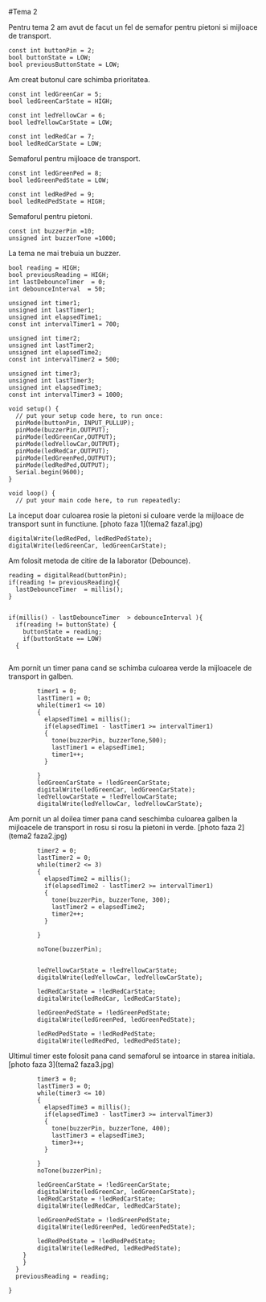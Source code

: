 #Tema 2

Pentru tema 2 am avut de facut un fel de semafor pentru pietoni si mijloace de transport.
```
const int buttonPin = 2;
bool buttonState = LOW;
bool previousButtonState = LOW;
```
Am creat butonul care schimba prioritatea.
```
const int ledGreenCar = 5;
bool ledGreenCarState = HIGH;

const int ledYellowCar = 6;
bool ledYellowCarState = LOW;

const int ledRedCar = 7;
bool ledRedCarState = LOW;
```
Semaforul pentru mijloace de transport.
```
const int ledGreenPed = 8;
bool ledGreenPedState = LOW;

const int ledRedPed = 9;
bool ledRedPedState = HIGH;
```
Semaforul pentru pietoni.
```
const int buzzerPin =10;
unsigned int buzzerTone =1000;

```
La tema ne mai trebuia un buzzer.
```
bool reading = HIGH;
bool previousReading = HIGH;
int lastDebounceTimer  = 0;
int debounceInterval  = 50;

unsigned int timer1;
unsigned int lastTimer1;
unsigned int elapsedTime1;
const int intervalTimer1 = 700;

unsigned int timer2;
unsigned int lastTimer2;
unsigned int elapsedTime2;
const int intervalTimer2 = 500;

unsigned int timer3;
unsigned int lastTimer3;
unsigned int elapsedTime3;
const int intervalTimer3 = 1000;

void setup() {
  // put your setup code here, to run once:
  pinMode(buttonPin, INPUT_PULLUP);
  pinMode(buzzerPin,OUTPUT);
  pinMode(ledGreenCar,OUTPUT);
  pinMode(ledYellowCar,OUTPUT);
  pinMode(ledRedCar,OUTPUT);
  pinMode(ledGreenPed,OUTPUT);
  pinMode(ledRedPed,OUTPUT);
  Serial.begin(9600);
}

void loop() {
  // put your main code here, to run repeatedly:
  ```
  La inceput doar culoarea rosie la pietoni si culoare verde la mijloace de transport sunt in functiune. 
  [photo faza 1](tema2 faza1.jpg)
  ```
  digitalWrite(ledRedPed, ledRedPedState);
  digitalWrite(ledGreenCar, ledGreenCarState);
  ```
  Am folosit metoda de citire de la laborator (Debounce).
  ```
  reading = digitalRead(buttonPin);
  if(reading != previousReading){
    lastDebounceTimer  = millis();
  }
    
    
  if(millis() - lastDebounceTimer  > debounceInterval ){
    if(reading != buttonState) {
      buttonState = reading;
      if(buttonState == LOW)
    {
              
```
Am pornit un timer pana cand se schimba culoarea verde la mijloacele de transport in galben.
```
        timer1 = 0;
        lastTimer1 = 0;
        while(timer1 <= 10)
        {
          elapsedTime1 = millis();
          if(elapsedTime1 - lastTimer1 >= intervalTimer1)
          {
            tone(buzzerPin, buzzerTone,500);
            lastTimer1 = elapsedTime1;
            timer1++;
          }
               
        }
        ledGreenCarState = !ledGreenCarState;
        digitalWrite(ledGreenCar, ledGreenCarState);
        ledYellowCarState = !ledYellowCarState; 
        digitalWrite(ledYellowCar, ledYellowCarState);
```
Am pornit un al doilea timer pana cand seschimba culoarea galben la mijloacele de transport in rosu si rosu la pietoni in verde.
[photo faza 2](tema2 faza2.jpg)
```
        timer2 = 0;
        lastTimer2 = 0;
        while(timer2 <= 3)
        {
          elapsedTime2 = millis();
          if(elapsedTime2 - lastTimer2 >= intervalTimer1)
          {
            tone(buzzerPin, buzzerTone, 300);
            lastTimer2 = elapsedTime2;
            timer2++;
          }
            
        }

        noTone(buzzerPin);
                
        
        ledYellowCarState = !ledYellowCarState; 
        digitalWrite(ledYellowCar, ledYellowCarState);
        
        ledRedCarState = !ledRedCarState;
        digitalWrite(ledRedCar, ledRedCarState);
        
        ledGreenPedState = !ledGreenPedState;
        digitalWrite(ledGreenPed, ledGreenPedState);
        
        ledRedPedState = !ledRedPedState;
        digitalWrite(ledRedPed, ledRedPedState);
```
Ultimul timer este folosit pana cand semaforul se intoarce in starea initiala.
[photo faza 3](tema2 faza3.jpg)
```
        timer3 = 0;
        lastTimer3 = 0;
        while(timer3 <= 10)
        {
          elapsedTime3 = millis();
          if(elapsedTime3 - lastTimer3 >= intervalTimer3)
          {
            tone(buzzerPin, buzzerTone, 400);
            lastTimer3 = elapsedTime3;
            timer3++;
          }
            
        }
        noTone(buzzerPin);
        
        ledGreenCarState = !ledGreenCarState;
        digitalWrite(ledGreenCar, ledGreenCarState);
        ledRedCarState = !ledRedCarState;
        digitalWrite(ledRedCar, ledRedCarState);
        
        ledGreenPedState = !ledGreenPedState;
        digitalWrite(ledGreenPed, ledGreenPedState);
        
        ledRedPedState = !ledRedPedState;
        digitalWrite(ledRedPed, ledRedPedState);
    }
    }
  }
  previousReading = reading;

}
```
